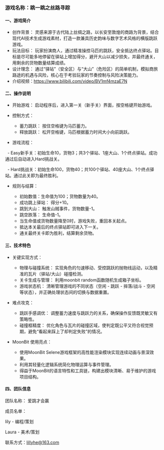 ### 游戏名称：跳一跳之丝路寻踪



#### 一、游戏简介



* 创作背景： 灵感来源于古代陆上丝绸之路，以长安至敦煌的商路为背景，结合现代AI技术生成游戏素材，打造一款兼具历史韵味与数字艺术风格的横版跳跃游戏。
* 玩法目标： 玩家扮演商人，通过精准操控马匹的跳跃，安全抵达终点驿站。目标是尽可能多地停留在驿站上增加得分，避开大山以减少损失，并最终通关，用剩余的货物数量结算成绩。
* 设计理念： 通过“驿站”（安全区）与“大山”（危险区）的简单机制，模拟商旅路途的机遇与风险，核心在于考验玩家的节奏控制与风险决策能力。
* 介绍视频：https://www.bilibili.com/video/BV1mf4mzaE7N



#### 二、操作说明



* 开始游戏： 启动程序后，进入第一关（新手关）界面，按空格键开始游戏。
* 控制方式：

  * 蓄力跳跃： 按住空格键为马匹蓄力。
  * 释放跳跃： 松开空格键，马匹根据蓄力时间大小向前跳跃。

* 游戏流程：

 	- Easy新手关：初始生命10，货物3；共3个驿站、1座大山、1个终点驿站。成功通过后自动进入Hard挑战关。

 	- Hard挑战关：初始生命100，货物40；共100个驿站、40座大山、1个终点驿站。通过此关即为最终胜利。

* 规则与结算：

  * 初始数值：生命值为100；货物数量为40。
  * 成功跳上驿站： 得分+10。
  * 跳到大山： 触发山贼事件，货物数量-1。
  * 跳空跌落： 生命值-1。
  * 当生命值或货物数量降至0时，游戏失败，重回本关起点。
  * 抵达本关最后的终点驿站即可进入下一关。
  * 通关最终关卡即为胜利，结算剩余货物。



#### 三、技术特色



* 关键实现方式：

  * 物理与碰撞系统： 实现角色的匀速移动、受控跳跃的抛物线运动，以及精准的瓦片（驿站/大山）碰撞检测。
  * 关卡生成与管理： 利用moonbit random函数随机生成箱子坐标。
  * 游戏状态机： 清晰管理游戏的不同状态（空闲 - 跳跃 - 摔落/战斗 - 空闲等状态），并正确处理状态间的切换与数据重置。

* 难点攻克：

  * 跳跃手感调优： 调整蓄力速度与跳跃力的关系，确保操作反馈既灵敏又有策略性。
  * 碰撞框精度： 优化角色与瓦片的碰撞区域，使判定既公平又符合视觉预期，避免“看起来踩上了却判定失败”的情况。

* MoonBit 使用亮点：

  * 使用MoonBit Selene游戏框架的高性能渲染模块实现连续动画与景深效果。
  * 利用其轻量化逻辑系统简化物理运算与事件管理。
  * 得益于MoonBit的语言特性和工具链，构建出模块清晰、易于维护的游戏项目结构。



#### 四、团队信息



团队名称： 爱跳才会赢

成员名单：

lily - 编程/策划

Laura - 美术/策划

联系方式：lillyhe@163.com

